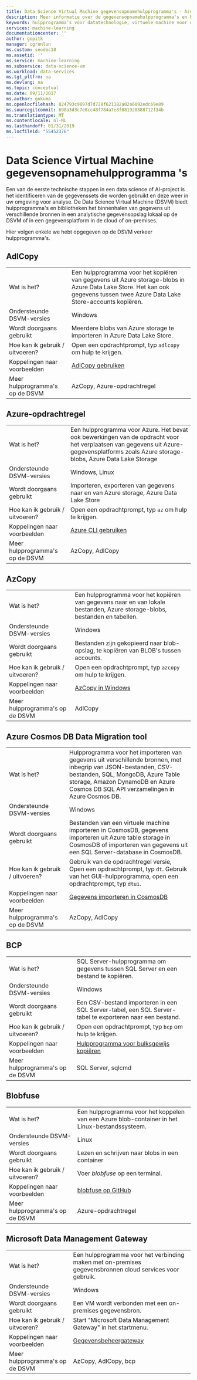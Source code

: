 ```yaml
---
title: Data Science Virtual Machine gegevensopnamehulpprogramma's - Azure | Microsoft Docs
description: Meer informatie over de gegevensopnamehulpprogramma's en hulpprogramma's vooraf geïnstalleerd in de Data Science Virtual Machine.
keywords: hulpprogramma's voor datatechnologie, virtuele machine voor datatechnologie, hulpprogramma voor datatechnologie, linux-datatechnologie
services: machine-learning
documentationcenter: ''
author: gopitk
manager: cgronlun
ms.custom: seodec18
ms.assetid: ''
ms.service: machine-learning
ms.subservice: data-science-vm
ms.workload: data-services
ms.tgt_pltfrm: na
ms.devlang: na
ms.topic: conceptual
ms.date: 09/11/2017
ms.author: gokuma
ms.openlocfilehash: 824793c9897d7d728f621182a02a6092edc69e89
ms.sourcegitcommit: 698a3d3c7e0cc48f784a7e8f081928888712f34b
ms.translationtype: MT
ms.contentlocale: nl-NL
ms.lasthandoff: 01/31/2019
ms.locfileid: "55452376"
---
```

# <a name="data-science-virtual-machine-data-ingestion-tools"></a>Data Science Virtual Machine gegevensopnamehulpprogramma 's

Een van de eerste technische stappen in een data science of AI-project is het identificeren van de gegevenssets die worden gebruikt en deze weer in uw omgeving voor analyse. De Data Science Virtual Machine (DSVM) biedt hulpprogramma's en bibliotheken het binnenhalen van gegevens uit verschillende bronnen in een analytische gegevensopslag lokaal op de DSVM of in een gegevensplatform in de cloud of on-premises. 

Hier volgen enkele we hebt opgegeven op de DSVM verkeer hulpprogramma's. 

## <a name="adlcopy"></a>AdlCopy

|    |           |
| ------------- | ------------- |
| Wat is het?   | Een hulpprogramma voor het kopiëren van gegevens uit Azure storage-blobs in Azure Data Lake Store. Het kan ook gegevens tussen twee Azure Data Lake Store-accounts kopiëren.      |
| Ondersteunde DSVM-versies      | Windows      |
| Wordt doorgaans gebruikt      | Meerdere blobs van Azure storage te importeren in Azure Data Lake Store.      |
|  Hoe kan ik gebruik / uitvoeren?    |   Open een opdrachtprompt, typ `adlcopy` om hulp te krijgen.    |
| Koppelingen naar voorbeelden      | [AdlCopy gebruiken](https://docs.microsoft.com/azure/data-lake-store/data-lake-store-copy-data-azure-storage-blob)      |
| Meer hulpprogramma's op de DSVM      | AzCopy, Azure-opdrachtregel     |

## <a name="azure-command-line"></a>Azure-opdrachtregel

|    |           |
| ------------- | ------------- |
| Wat is het?   | Een hulpprogramma voor Azure. Het bevat ook bewerkingen van de opdracht voor het verplaatsen van gegevens uit Azure-gegevensplatforms zoals Azure storage-blobs, Azure Data Lake Storage     |
| Ondersteunde DSVM-versies      | Windows, Linux     |
| Wordt doorgaans gebruikt      | Importeren, exporteren van gegevens naar en van Azure storage, Azure Data Lake Store      |
|  Hoe kan ik gebruik / uitvoeren?    |   Open een opdrachtprompt, typ `az` om hulp te krijgen.    |
| Koppelingen naar voorbeelden      | [Azure CLI gebruiken](https://docs.microsoft.com/cli/azure)     |
| Meer hulpprogramma's op de DSVM      | AzCopy, AdlCopy      |


## <a name="azcopy"></a>AzCopy

|    |           |
| ------------- | ------------- |
| Wat is het?   | Een hulpprogramma voor het kopiëren van gegevens naar en van lokale bestanden, Azure storage-blobs, bestanden en tabellen.      |
| Ondersteunde DSVM-versies      | Windows      |
| Wordt doorgaans gebruikt      | Bestanden zijn gekopieerd naar blob-opslag, te kopiëren van BLOB's tussen accounts.      |
|  Hoe kan ik gebruik / uitvoeren?    |   Open een opdrachtprompt, typ `azcopy` om hulp te krijgen.    |
| Koppelingen naar voorbeelden      | [AzCopy in Windows](https://docs.microsoft.com/azure/storage/common/storage-use-azcopy)      |
| Meer hulpprogramma's op de DSVM      | AdlCopy     |


## <a name="azure-cosmos-db-data-migration-tool"></a>Azure Cosmos DB Data Migration tool

|    |           |
| ------------- | ------------- |
| Wat is het?   | Hulpprogramma voor het importeren van gegevens uit verschillende bronnen, met inbegrip van JSON-bestanden, CSV-bestanden, SQL, MongoDB, Azure Table storage, Amazon DynamoDB en Azure Cosmos DB SQL API verzamelingen in Azure Cosmos DB.      |
| Ondersteunde DSVM-versies      | Windows      |
| Wordt doorgaans gebruikt      | Bestanden van een virtuele machine importeren in CosmosDB, gegevens importeren uit Azure table storage in CosmosDB of importeren van gegevens uit een SQL Server-database in CosmosDB.     |
|  Hoe kan ik gebruik / uitvoeren?    |   Gebruik van de opdrachtregel versie, Open een opdrachtprompt, typ `dt`. Gebruik van het GUI-hulpprogramma, open een opdrachtprompt, typ `dtui`.    |
| Koppelingen naar voorbeelden      | [Gegevens importeren in CosmosDB](https://docs.microsoft.com/azure/cosmos-db/import-data)      |
| Meer hulpprogramma's op de DSVM      | AzCopy, AdlCopy      |


## <a name="bcp"></a>BCP

|    |           |
| ------------- | ------------- |
| Wat is het?   | SQL Server-hulpprogramma om gegevens tussen SQL Server en een bestand te kopiëren.      |
| Ondersteunde DSVM-versies      | Windows      |
| Wordt doorgaans gebruikt      | Een CSV-bestand importeren in een SQL Server-tabel, een SQL Server-tabel te exporteren naar een bestand.      |
|  Hoe kan ik gebruik / uitvoeren?    |   Open een opdrachtprompt, typ `bcp` om hulp te krijgen.    |
| Koppelingen naar voorbeelden      | [Hulpprogramma voor bulksgewijs kopiëren](https://docs.microsoft.com/sql/tools/bcp-utility)      |
| Meer hulpprogramma's op de DSVM      | SQL Server, sqlcmd      |

## <a name="blobfuse"></a>Blobfuse

|    |           |
| ------------- | ------------- |
| Wat is het?   | Een hulpprogramma voor het koppelen van een Azure blob-container in het Linux-bestandssysteem.      |
| Ondersteunde DSVM-versies      | Linux      |
| Wordt doorgaans gebruikt      | Lezen en schrijven naar blobs in een container      |
|  Hoe kan ik gebruik / uitvoeren?    |   Voer _blobfuse_ op een terminal.    |
| Koppelingen naar voorbeelden      | [blobfuse op GitHub](https://github.com/Azure/azure-storage-fuse)      |
| Meer hulpprogramma's op de DSVM      | Azure-opdrachtregel      |


## <a name="microsoft-data-management-gateway"></a>Microsoft Data Management Gateway

|    |           |
| ------------- | ------------- |
| Wat is het?   | Een hulpprogramma voor het verbinding maken met on-premises gegevensbronnen cloud services voor gebruik.      |
| Ondersteunde DSVM-versies      | Windows      |
| Wordt doorgaans gebruikt      | Een VM wordt verbonden met een on-premises gegevensbron.      |
|  Hoe kan ik gebruik / uitvoeren?    |   Start "Microsoft Data Management Gateway" in het startmenu.    |
| Koppelingen naar voorbeelden      | [Gegevensbeheergateway](https://msdn.microsoft.com/library/dn879362.aspx)      |
| Meer hulpprogramma's op de DSVM      | AzCopy, AdlCopy, bcp    |
